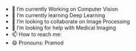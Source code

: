



- 🔭 I’m currently Working on Computer Vision
- 🌱 I’m currently learning Deep Learning
- 👯 I’m looking to collaborate on Image Processing 
- 🤔 I’m looking for help with Medical Imaging
- 📫 How to reach me: 
- 😄 Pronouns: Pramod


<!--**pramod2594/pramod2594** is a ✨ _special_ ✨ repository because its `README.md` (this file) appears on your GitHub profile.

Here are some ideas to get you started:-->

